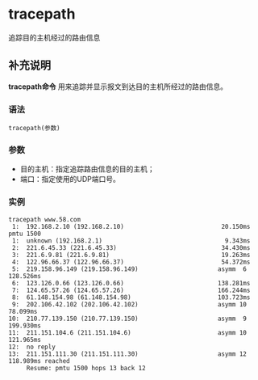 #  tracepath

追踪目的主机经过的路由信息

##  补充说明

**tracepath命令** 用来追踪并显示报文到达目的主机所经过的路由信息。

###  语法

    
    
    tracepath(参数)
    

###  参数

  * 目的主机：指定追踪路由信息的目的主机； 
  * 端口：指定使用的UDP端口号。 

###  实例

    
    
    tracepath www.58.com
     1:  192.168.2.10 (192.168.2.10)                           20.150ms pmtu 1500
     1:  unknown (192.168.2.1)                                  9.343ms
     2:  221.6.45.33 (221.6.45.33)                             34.430ms
     3:  221.6.9.81 (221.6.9.81)                               19.263ms
     4:  122.96.66.37 (122.96.66.37)                           54.372ms
     5:  219.158.96.149 (219.158.96.149)                      asymm  6 128.526ms
     6:  123.126.0.66 (123.126.0.66)                          138.281ms
     7:  124.65.57.26 (124.65.57.26)                          166.244ms
     8:  61.148.154.98 (61.148.154.98)                        103.723ms
     9:  202.106.42.102 (202.106.42.102)                      asymm 10  78.099ms
    10:  210.77.139.150 (210.77.139.150)                      asymm  9 199.930ms
    11:  211.151.104.6 (211.151.104.6)                        asymm 10 121.965ms
    12:  no reply
    13:  211.151.111.30 (211.151.111.30)                      asymm 12 118.989ms reached
         Resume: pmtu 1500 hops 13 back 12
    

